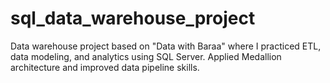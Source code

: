 # sql_data_warehouse_project
Data warehouse project based on "Data with Baraa" where I practiced ETL, data modeling, and analytics using SQL Server. Applied Medallion architecture and improved data pipeline skills.
